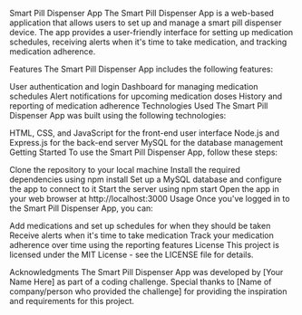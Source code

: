 Smart Pill Dispenser App
The Smart Pill Dispenser App is a web-based application that allows users to set up and manage a smart pill dispenser device. The app provides a user-friendly interface for setting up medication schedules, receiving alerts when it's time to take medication, and tracking medication adherence.

Features
The Smart Pill Dispenser App includes the following features:

User authentication and login
Dashboard for managing medication schedules
Alert notifications for upcoming medication doses
History and reporting of medication adherence
Technologies Used
The Smart Pill Dispenser App was built using the following technologies:

HTML, CSS, and JavaScript for the front-end user interface
Node.js and Express.js for the back-end server
MySQL for the database management
Getting Started
To use the Smart Pill Dispenser App, follow these steps:

Clone the repository to your local machine
Install the required dependencies using npm install
Set up a MySQL database and configure the app to connect to it
Start the server using npm start
Open the app in your web browser at http://localhost:3000
Usage
Once you've logged in to the Smart Pill Dispenser App, you can:

Add medications and set up schedules for when they should be taken
Receive alerts when it's time to take medication
Track your medication adherence over time using the reporting features
License
This project is licensed under the MIT License - see the LICENSE file for details.

Acknowledgments
The Smart Pill Dispenser App was developed by [Your Name Here] as part of a coding challenge. Special thanks to [Name of company/person who provided the challenge] for providing the inspiration and requirements for this project.



